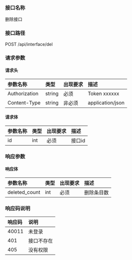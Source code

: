 ### 接口名称
删除接口

### 接口路径
POST /api/interface/del

### 请求参数

#### 请求头

参数名称      | 类型   | 出现要求 | 描述
:-------------|:-------|:-------|:----------------
Authorization | string | 必须     | Token xxxxxx
Content-Type  | string | 非必须   | application/json

#### 请求体

参数名称 | 类型 | 出现要求 | 描述
:--------|:-----|:-------|:----
id       | int  | 必须     | 接口id

### 响应参数

#### 响应体

参数名称      | 类型 | 出现要求 | 描述
:-------------|:-----|:-------|:-----
deleted_count | int  | 必须     | 删除条目数

### 响应码说明

响应码 | 说明
:------|:-----
40011  | 未登录
401    | 接口不存在
405    | 没有权限